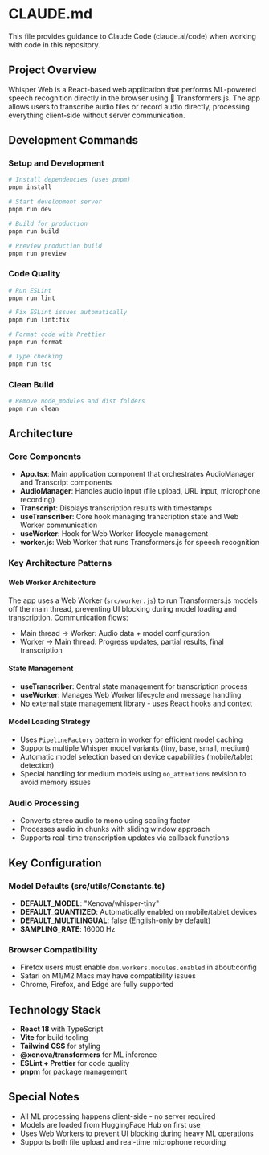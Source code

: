 # CLAUDE.md

This file provides guidance to Claude Code (claude.ai/code) when working with code in this repository.

## Project Overview

Whisper Web is a React-based web application that performs ML-powered speech recognition directly in the browser using 🤗 Transformers.js. The app allows users to transcribe audio files or record audio directly, processing everything client-side without server communication.

## Development Commands

### Setup and Development
```bash
# Install dependencies (uses pnpm)
pnpm install

# Start development server
pnpm run dev

# Build for production
pnpm run build

# Preview production build
pnpm run preview
```

### Code Quality
```bash
# Run ESLint
pnpm run lint

# Fix ESLint issues automatically
pnpm run lint:fix

# Format code with Prettier
pnpm run format

# Type checking
pnpm run tsc
```

### Clean Build
```bash
# Remove node_modules and dist folders
pnpm run clean
```

## Architecture

### Core Components
- **App.tsx**: Main application component that orchestrates AudioManager and Transcript components
- **AudioManager**: Handles audio input (file upload, URL input, microphone recording)
- **Transcript**: Displays transcription results with timestamps
- **useTranscriber**: Core hook managing transcription state and Web Worker communication
- **useWorker**: Hook for Web Worker lifecycle management
- **worker.js**: Web Worker that runs Transformers.js for speech recognition

### Key Architecture Patterns

#### Web Worker Architecture
The app uses a Web Worker (`src/worker.js`) to run Transformers.js models off the main thread, preventing UI blocking during model loading and transcription. Communication flows:
- Main thread → Worker: Audio data + model configuration
- Worker → Main thread: Progress updates, partial results, final transcription

#### State Management
- **useTranscriber**: Central state management for transcription process
- **useWorker**: Manages Web Worker lifecycle and message handling
- No external state management library - uses React hooks and context

#### Model Loading Strategy
- Uses `PipelineFactory` pattern in worker for efficient model caching
- Supports multiple Whisper model variants (tiny, base, small, medium)
- Automatic model selection based on device capabilities (mobile/tablet detection)
- Special handling for medium models using `no_attentions` revision to avoid memory issues

### Audio Processing
- Converts stereo audio to mono using scaling factor
- Processes audio in chunks with sliding window approach
- Supports real-time transcription updates via callback functions

## Key Configuration

### Model Defaults (src/utils/Constants.ts)
- **DEFAULT_MODEL**: "Xenova/whisper-tiny"
- **DEFAULT_QUANTIZED**: Automatically enabled on mobile/tablet devices
- **DEFAULT_MULTILINGUAL**: false (English-only by default)
- **SAMPLING_RATE**: 16000 Hz

### Browser Compatibility
- Firefox users must enable `dom.workers.modules.enabled` in about:config
- Safari on M1/M2 Macs may have compatibility issues
- Chrome, Firefox, and Edge are fully supported

## Technology Stack
- **React 18** with TypeScript
- **Vite** for build tooling
- **Tailwind CSS** for styling
- **@xenova/transformers** for ML inference
- **ESLint + Prettier** for code quality
- **pnpm** for package management

## Special Notes
- All ML processing happens client-side - no server required
- Models are loaded from HuggingFace Hub on first use
- Uses Web Workers to prevent UI blocking during heavy ML operations
- Supports both file upload and real-time microphone recording